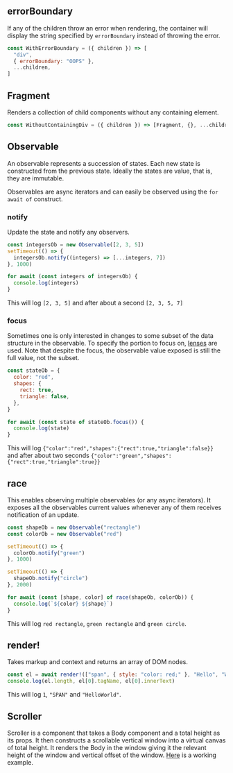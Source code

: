 ## errorBoundary

If any of the children throw an error when rendering, the container will display the string specified by `errorBoundary` instead of throwing the error.

```js
const WithErrorBoundary = ({ children }) => [
  "div",
  { errorBoundary: "OOPS" },
  ...children,
]
```

## Fragment

Renders a collection of child components without any containing element.

```js
const WithoutContainingDiv = ({ children }) => [Fragment, {}, ...children]
```

## Observable

An observable represents a succession of states. Each new state is constructed from the previous state. Ideally the states are value, that is, they are immutable.

Observables are async iterators and can easily be observed using the `for await of` construct.

### notify

Update the state and notify any observers.

```js
const integersOb = new Observable([2, 3, 5])
setTimeout(() => {
  integersOb.notify((integers) => [...integers, 7])
}, 1000)

for await (const integers of integersOb) {
  console.log(integers)
}
```

This will log `[2, 3, 5]` and after about a second `[2, 3, 5, 7]`

### focus

Sometimes one is only interested in changes to some subset of the data structure in the observable. To specify the portion to focus on, [lenses](https://bartoszmilewski.com/2021/04/01/traversals-1-van-laarhoven-and-existentials/) are used. Note that despite the focus, the observable value exposed is still the full value, not the subset.

```js
const stateOb = {
  color: "red",
  shapes: {
    rect: true,
    triangle: false,
  },
}

for await (const state of stateOb.focus()) {
  console.log(state)
}
```

This will log `{"color":"red","shapes":{"rect":true,"triangle":false}}` and after about two seconds `{"color":"green","shapes":{"rect":true,"triangle":true}}`

## race

This enables observing multiple observables (or any async iterators). It exposes all the observables current values whenever any of them receives notification of an update.

```js
const shapeOb = new Observable("rectangle")
const colorOb = new Observable("red")

setTimeout(() => {
  colorOb.notify("green")
}, 1000)

setTimeout(() => {
  shapeOb.notify("circle")
}, 2000)

for await (const [shape, color] of race(shapeOb, colorOb)) {
  console.log(`${color} ${shape}`)
}
```

This will log `red rectangle`, `green rectangle` and `green circle`.

## renderǃ

Takes markup and context and returns an array of DOM nodes.

```js
const el = await renderǃ(["span", { style: "color: red;" }, "Hello", "World"])
console.log(el.length, el[0].tagName, el[0].innerText)
```

This will log `1`, `"SPAN"` and `"HelloWorld"`.

## Scroller

Scroller is a component that takes a Body component and a total height as its props. It then constructs a scrollable vertical window into a virtual canvas of total height. It renders the Body in the window giving it the relevant height of the window and vertical offset of the window. [Here](../readme.md#virtual-scrolling) is a working example.
